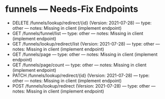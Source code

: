 # funnels — Needs-Fix Endpoints

- DELETE /funnels/lookup/redirect/{id} (Version: 2021-07-28) — type: other — notes: Missing in client (implement endpoint)
- GET /funnels/funnel/list — type: other — notes: Missing in client (implement endpoint)
- GET /funnels/lookup/redirect/list (Version: 2021-07-28) — type: other — notes: Missing in client (implement endpoint)
- GET /funnels/page — type: other — notes: Missing in client (implement endpoint)
- GET /funnels/page/count — type: other — notes: Missing in client (implement endpoint)
- PATCH /funnels/lookup/redirect/{id} (Version: 2021-07-28) — type: other — notes: Missing in client (implement endpoint)
- POST /funnels/lookup/redirect (Version: 2021-07-28) — type: other — notes: Missing in client (implement endpoint)

